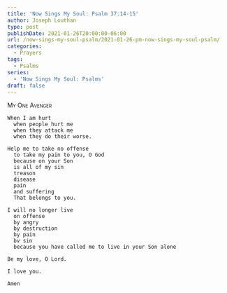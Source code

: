 ```yaml
---
title: 'Now Sings My Soul: Psalm 37:14-15'
author: Joseph Louthan
type: post
publishDate: 2021-01-26T20:00:00-06:00
url: /now-sings-my-soul-psalm/2021-01-26-pm-now-sings-my-soul-psalm/
categories:
  - Prayers
tags:
  - Psalms
series:
  - 'Now Sings My Soul: Psalms'
draft: false
---
```

<div style="font-variant: small-caps;">
My One Avenger
</div>

    When I am hurt
      when people hurt me
      when they attack me
      when they do their worse.

    Help me to take no offense
      to take my pain to you, O God
      because on your Son
      is all of my sin
      treason
      disease
      pain
      and suffering
      That belongs to you.

    I will no longer live 
      on offense
      by angry
      by destruction
      by pain
      bv sin
      because you have called me to live in your Son alone

    Be my love, O Lord.

    I love you.

    Amen
